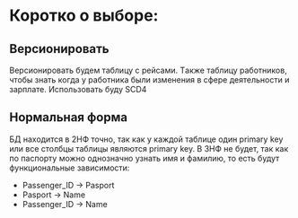 # Коротко о выборе:
## Версионировать
Версионировать будем таблицу с рейсами. Tакже таблицу работников, чтобы знать когда у работника были изменения в сфере деятельности и зарплате. Использовать буду SCD4
## Нормальная форма
БД находится в 2НФ точно, так как у каждой таблице один primary key или все столбцы таблицы являются primary key. В 3НФ не будет, так как по паспорту можно однозначно узнать имя и фамилию, то есть будут функциональные зависимости:
- Passenger_ID -> Pasport
- Pasport -> Name
- Passenger_ID -> Name